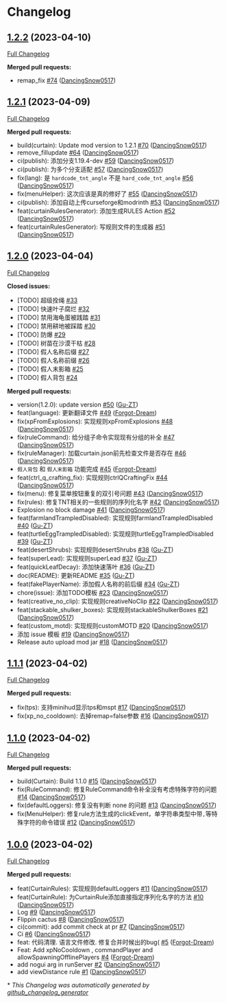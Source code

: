 # Changelog

## [1.2.2](https://github.com/Gu-ZT/Curtain/tree/1.2.2) (2023-04-10)

[Full Changelog](https://github.com/Gu-ZT/Curtain/compare/1.2.1...1.2.2)

**Merged pull requests:**

- remap\_fix [\#74](https://github.com/Gu-ZT/Curtain/pull/74) ([DancingSnow0517](https://github.com/DancingSnow0517))

## [1.2.1](https://github.com/Gu-ZT/Curtain/tree/1.2.1) (2023-04-09)

[Full Changelog](https://github.com/Gu-ZT/Curtain/compare/1.2.0...1.2.1)

**Merged pull requests:**

- build\(curtain\): Update mod version to 1.2.1 [\#70](https://github.com/Gu-ZT/Curtain/pull/70) ([DancingSnow0517](https://github.com/DancingSnow0517))
- remove\_fillupdate [\#64](https://github.com/Gu-ZT/Curtain/pull/64) ([DancingSnow0517](https://github.com/DancingSnow0517))
- ci\(publish\): 添加分支1.19.4-dev [\#59](https://github.com/Gu-ZT/Curtain/pull/59) ([DancingSnow0517](https://github.com/DancingSnow0517))
- ci\(publish\): 为多个分支适配 [\#57](https://github.com/Gu-ZT/Curtain/pull/57) ([DancingSnow0517](https://github.com/DancingSnow0517))
- fix\(lang\): 是 `hardcode_tnt_angle` 不是 `hard_code_tnt_angle` [\#56](https://github.com/Gu-ZT/Curtain/pull/56) ([DancingSnow0517](https://github.com/DancingSnow0517))
- fix\(menuHelper\): 这次应该是真的修好了 [\#55](https://github.com/Gu-ZT/Curtain/pull/55) ([DancingSnow0517](https://github.com/DancingSnow0517))
- ci\(publish\): 添加自动上传curseforge和modrinth [\#53](https://github.com/Gu-ZT/Curtain/pull/53) ([DancingSnow0517](https://github.com/DancingSnow0517))
- feat\(curtainRulesGenerator\): 添加生成RULES Action [\#52](https://github.com/Gu-ZT/Curtain/pull/52) ([DancingSnow0517](https://github.com/DancingSnow0517))
- feat\(curtainRulesGenerator\): 写规则文件的生成器 [\#51](https://github.com/Gu-ZT/Curtain/pull/51) ([DancingSnow0517](https://github.com/DancingSnow0517))

## [1.2.0](https://github.com/Gu-ZT/Curtain/tree/1.2.0) (2023-04-04)

[Full Changelog](https://github.com/Gu-ZT/Curtain/compare/1.1.1...1.2.0)

**Closed issues:**

- \[TODO\] 超级拴绳 [\#33](https://github.com/Gu-ZT/Curtain/issues/33)
- \[TODO\] 快速叶子腐烂 [\#32](https://github.com/Gu-ZT/Curtain/issues/32)
- \[TODO\] 禁用海龟蛋被践踏 [\#31](https://github.com/Gu-ZT/Curtain/issues/31)
- \[TODO\] 禁用耕地被踩踏 [\#30](https://github.com/Gu-ZT/Curtain/issues/30)
- \[TODO\] 防爆 [\#29](https://github.com/Gu-ZT/Curtain/issues/29)
- \[TODO\] 树苗在沙漠干枯 [\#28](https://github.com/Gu-ZT/Curtain/issues/28)
- \[TODO\] 假人名称后缀 [\#27](https://github.com/Gu-ZT/Curtain/issues/27)
- \[TODO\] 假人名称前缀 [\#26](https://github.com/Gu-ZT/Curtain/issues/26)
- \[TODO\] 假人末影箱 [\#25](https://github.com/Gu-ZT/Curtain/issues/25)
- \[TODO\] 假人背包 [\#24](https://github.com/Gu-ZT/Curtain/issues/24)

**Merged pull requests:**

- version\(1.2.0\): update version [\#50](https://github.com/Gu-ZT/Curtain/pull/50) ([Gu-ZT](https://github.com/Gu-ZT))
- feat\(language\): 更新翻译文件 [\#49](https://github.com/Gu-ZT/Curtain/pull/49) ([Forgot-Dream](https://github.com/Forgot-Dream))
- fix\(xpFromExplosions\): 实现规则xpFromExplosions [\#48](https://github.com/Gu-ZT/Curtain/pull/48) ([DancingSnow0517](https://github.com/DancingSnow0517))
- fix\(ruleCommand\): 给分组子命令实现现有分组的补全 [\#47](https://github.com/Gu-ZT/Curtain/pull/47) ([DancingSnow0517](https://github.com/DancingSnow0517))
- fix\(ruleManager\): 加载curtain.json前先检查文件是否存在 [\#46](https://github.com/Gu-ZT/Curtain/pull/46) ([DancingSnow0517](https://github.com/DancingSnow0517))
- `假人背包` 和 `假人末影箱` 功能完成 [\#45](https://github.com/Gu-ZT/Curtain/pull/45) ([Forgot-Dream](https://github.com/Forgot-Dream))
- feat\(ctrl\_q\_crafting\_fix\): 实现规则ctrlQCraftingFix [\#44](https://github.com/Gu-ZT/Curtain/pull/44) ([DancingSnow0517](https://github.com/DancingSnow0517))
- fix\(menu\): 修复菜单按钮重复的双引号问题 [\#43](https://github.com/Gu-ZT/Curtain/pull/43) ([DancingSnow0517](https://github.com/DancingSnow0517))
- fix\(rules\): 修复TNT相关的一些规则的序列化名字 [\#42](https://github.com/Gu-ZT/Curtain/pull/42) ([DancingSnow0517](https://github.com/DancingSnow0517))
- Explosion no block damage [\#41](https://github.com/Gu-ZT/Curtain/pull/41) ([DancingSnow0517](https://github.com/DancingSnow0517))
- feat\(farmlandTrampledDisabled\): 实现规则farmlandTrampledDisabled [\#40](https://github.com/Gu-ZT/Curtain/pull/40) ([Gu-ZT](https://github.com/Gu-ZT))
- feat\(turtleEggTrampledDisabled\): 实现规则turtleEggTrampledDisabled [\#39](https://github.com/Gu-ZT/Curtain/pull/39) ([Gu-ZT](https://github.com/Gu-ZT))
- feat\(desertShrubs\): 实现规则desertShrubs [\#38](https://github.com/Gu-ZT/Curtain/pull/38) ([Gu-ZT](https://github.com/Gu-ZT))
- feat\(superLead\): 实现规则superLead [\#37](https://github.com/Gu-ZT/Curtain/pull/37) ([Gu-ZT](https://github.com/Gu-ZT))
- feat\(quickLeafDecay\): 添加快速落叶 [\#36](https://github.com/Gu-ZT/Curtain/pull/36) ([Gu-ZT](https://github.com/Gu-ZT))
- doc\(README\): 更新README [\#35](https://github.com/Gu-ZT/Curtain/pull/35) ([Gu-ZT](https://github.com/Gu-ZT))
- feat\(fakePlayerName\): 添加假人名称的前后缀 [\#34](https://github.com/Gu-ZT/Curtain/pull/34) ([Gu-ZT](https://github.com/Gu-ZT))
- chore\(issue\): 添加TODO模板 [\#23](https://github.com/Gu-ZT/Curtain/pull/23) ([DancingSnow0517](https://github.com/DancingSnow0517))
- feat\(creative\_no\_clip\): 实现规则creativeNoClip [\#22](https://github.com/Gu-ZT/Curtain/pull/22) ([DancingSnow0517](https://github.com/DancingSnow0517))
- feat\(stackable\_shulker\_boxes\): 实现规则stackableShulkerBoxes [\#21](https://github.com/Gu-ZT/Curtain/pull/21) ([DancingSnow0517](https://github.com/DancingSnow0517))
- feat\(custom\_motd\): 实现规则customMOTD [\#20](https://github.com/Gu-ZT/Curtain/pull/20) ([DancingSnow0517](https://github.com/DancingSnow0517))
- 添加 issue 模板 [\#19](https://github.com/Gu-ZT/Curtain/pull/19) ([DancingSnow0517](https://github.com/DancingSnow0517))
- Release auto upload mod jar [\#18](https://github.com/Gu-ZT/Curtain/pull/18) ([DancingSnow0517](https://github.com/DancingSnow0517))

## [1.1.1](https://github.com/Gu-ZT/Curtain/tree/1.1.1) (2023-04-02)

[Full Changelog](https://github.com/Gu-ZT/Curtain/compare/1.1.0...1.1.1)

**Merged pull requests:**

- fix\(tps\): 支持minihud显示tps和mspt [\#17](https://github.com/Gu-ZT/Curtain/pull/17) ([DancingSnow0517](https://github.com/DancingSnow0517))
- fix\(xp\_no\_cooldown\): 去掉remap=false参数 [\#16](https://github.com/Gu-ZT/Curtain/pull/16) ([DancingSnow0517](https://github.com/DancingSnow0517))

## [1.1.0](https://github.com/Gu-ZT/Curtain/tree/1.1.0) (2023-04-02)

[Full Changelog](https://github.com/Gu-ZT/Curtain/compare/1.0.0...1.1.0)

**Merged pull requests:**

- build\(Curtain\): Build 1.1.0 [\#15](https://github.com/Gu-ZT/Curtain/pull/15) ([DancingSnow0517](https://github.com/DancingSnow0517))
- fix\(RuleCommand\): 修复RuleCommand命令补全没有考虑特殊字符的问题 [\#14](https://github.com/Gu-ZT/Curtain/pull/14) ([DancingSnow0517](https://github.com/DancingSnow0517))
- fix\(defaultLoggers\): 修复没有判断 none 的问题 [\#13](https://github.com/Gu-ZT/Curtain/pull/13) ([DancingSnow0517](https://github.com/DancingSnow0517))
- fix\(MenuHelper\): 修复rule方法生成的clickEvent，单字符串类型中带`,`等特殊字符的命令错误 [\#12](https://github.com/Gu-ZT/Curtain/pull/12) ([DancingSnow0517](https://github.com/DancingSnow0517))

## [1.0.0](https://github.com/Gu-ZT/Curtain/tree/1.0.0) (2023-04-02)

[Full Changelog](https://github.com/Gu-ZT/Curtain/compare/aae23f5f5ff59ffbfe230b83ca23d9e6a3e6b48c...1.0.0)

**Merged pull requests:**

- feat\(CurtainRules\): 实现规则defaultLoggers [\#11](https://github.com/Gu-ZT/Curtain/pull/11) ([DancingSnow0517](https://github.com/DancingSnow0517))
- feat\(CurtainRule\): 为CurtainRule添加直接指定序列化名字的方法 [\#10](https://github.com/Gu-ZT/Curtain/pull/10) ([DancingSnow0517](https://github.com/DancingSnow0517))
- Log [\#9](https://github.com/Gu-ZT/Curtain/pull/9) ([DancingSnow0517](https://github.com/DancingSnow0517))
- Flippin cactus [\#8](https://github.com/Gu-ZT/Curtain/pull/8) ([DancingSnow0517](https://github.com/DancingSnow0517))
- ci\(commit\): add commit check at pr [\#7](https://github.com/Gu-ZT/Curtain/pull/7) ([DancingSnow0517](https://github.com/DancingSnow0517))
- Ci [\#6](https://github.com/Gu-ZT/Curtain/pull/6) ([DancingSnow0517](https://github.com/DancingSnow0517))
- feat: 代码清理. 语言文件修改. 修复合并时候出的bug\( [\#5](https://github.com/Gu-ZT/Curtain/pull/5) ([Forgot-Dream](https://github.com/Forgot-Dream))
- Feat: Add xpNoCooldown , commandPlayer and allowSpawningOfflinePlayers [\#4](https://github.com/Gu-ZT/Curtain/pull/4) ([Forgot-Dream](https://github.com/Forgot-Dream))
- add nogui arg in runServer [\#2](https://github.com/Gu-ZT/Curtain/pull/2) ([DancingSnow0517](https://github.com/DancingSnow0517))
- add viewDistance rule [\#1](https://github.com/Gu-ZT/Curtain/pull/1) ([DancingSnow0517](https://github.com/DancingSnow0517))



\* *This Changelog was automatically generated by [github_changelog_generator](https://github.com/github-changelog-generator/github-changelog-generator)*
